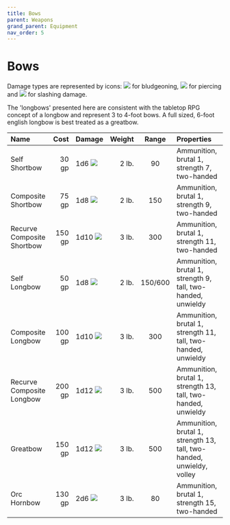 ```yaml
---
title: Bows
parent: Weapons
grand_parent: Equipment
nav_order: 5
---
```


# Bows
Damage types are represented by icons: <img src="https://img.icons8.com/ios-glyphs/12/FFFFFF/thor-hammer.png"> for bludgeoning, <img src="https://img.icons8.com/ios-filled/12/FFFFFF/archer.png"> for piercing and <img src="https://img.icons8.com/ios-filled/12/FFFFFF/sword.png"> for slashing damage.

The 'longbows' presented here are consistent with the tabletop RPG concept of a longbow and represent 3 to 4-foot bows. A full sized, 6-foot english longbow is best treated as a greatbow.

| Name | Cost | Damage | Weight | Range | Properties | 
|:-----|-----:|:-------|-------:|:-----:|:-----------|
| Self Shortbow | 30 gp | 1d6 <img src="https://img.icons8.com/ios-filled/12/FFFFFF/archer.png"> | 2 lb. | 90 | Ammunition, brutal 1, strength 7, two-handed |
| Composite Shortbow | 75 gp | 1d8 <img src="https://img.icons8.com/ios-filled/12/FFFFFF/archer.png"> | 2 lb. | 150 | Ammunition, brutal 1, strength 9, two-handed |
| Recurve Composite Shortbow | 150 gp | 1d10 <img src="https://img.icons8.com/ios-filled/12/FFFFFF/archer.png"> | 3 lb. | 300 | Ammunition, brutal 1, strength 11, two-handed |
| Self Longbow | 50 gp | 1d8 <img src="https://img.icons8.com/ios-filled/12/FFFFFF/archer.png"> | 2 lb. | 150/600 | Ammunition, brutal 1, strength 9, tall, two-handed, unwieldy |
| Composite Longbow | 100 gp | 1d10 <img src="https://img.icons8.com/ios-filled/12/FFFFFF/archer.png"> | 3 lb. | 300 | Ammunition, brutal 1, strength 11, tall, two-handed, unwieldy |
| Recurve Composite Longbow | 200 gp | 1d12 <img src="https://img.icons8.com/ios-filled/12/FFFFFF/archer.png"> | 3 lb. | 500 | Ammunition, brutal 1, strength 13, tall, two-handed, unwieldy |
| Greatbow | 150 gp | 1d12 <img src="https://img.icons8.com/ios-filled/12/FFFFFF/archer.png"> | 3 lb.| 500 | Ammunition, brutal 1, strength 13, tall, two-handed, unwieldy, volley |
| Orc Hornbow | 130 gp | 2d6 <img src="https://img.icons8.com/ios-filled/12/FFFFFF/archer.png"> | 3 lb. | 80 | Ammunition, brutal 1, strength 15, two-handed |
